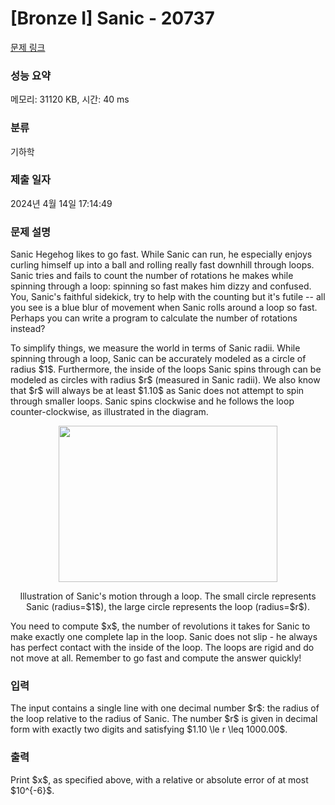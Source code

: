# [Bronze I] Sanic - 20737 

[문제 링크](https://www.acmicpc.net/problem/20737) 

### 성능 요약

메모리: 31120 KB, 시간: 40 ms

### 분류

기하학

### 제출 일자

2024년 4월 14일 17:14:49

### 문제 설명

<p>Sanic Hegehog likes to go fast. While Sanic can run, he especially enjoys curling himself up into a ball and rolling really fast downhill through loops. Sanic tries and fails to count the number of rotations he makes while spinning through a loop: spinning so fast makes him dizzy and confused. You, Sanic's faithful sidekick, try to help with the counting but it's futile -- all you see is a blue blur of movement when Sanic rolls around a loop so fast. Perhaps you can write a program to calculate the number of rotations instead?</p>

<p>To simplify things, we measure the world in terms of Sanic radii. While spinning through a loop, Sanic can be accurately modeled as a circle of radius $1$. Furthermore, the inside of the loops Sanic spins through can be modeled as circles with radius $r$ (measured in Sanic radii).  We also know that $r$ will always be at least $1.10$ as Sanic does not attempt to spin through smaller loops.  Sanic spins clockwise and he follows the loop counter-clockwise, as illustrated in the diagram.</p>

<p style="text-align: center;"><img alt="" src="" style="width: 350px; height: 250px;"></p>

<p style="text-align: center;">Illustration of Sanic's motion through a loop. The small circle represents Sanic (radius=$1$), the large circle represents the loop (radius=$r$).</p>

<p>You need to compute $x$, the number of revolutions it takes for Sanic to make exactly one complete lap in the loop. Sanic does not slip - he always has perfect contact with the inside of the loop. The loops are rigid and do not move at all. Remember to go fast and compute the answer quickly!</p>

### 입력 

 <p>The input contains a single line with one decimal number $r$: the radius of the loop relative to the radius of Sanic.  The number $r$ is given in decimal form with exactly two digits and satisfying $1.10 \le r \leq 1000.00$.</p>

### 출력 

 <p>Print $x$, as specified above, with a relative or absolute error of at most $10^{-6}$.</p>

